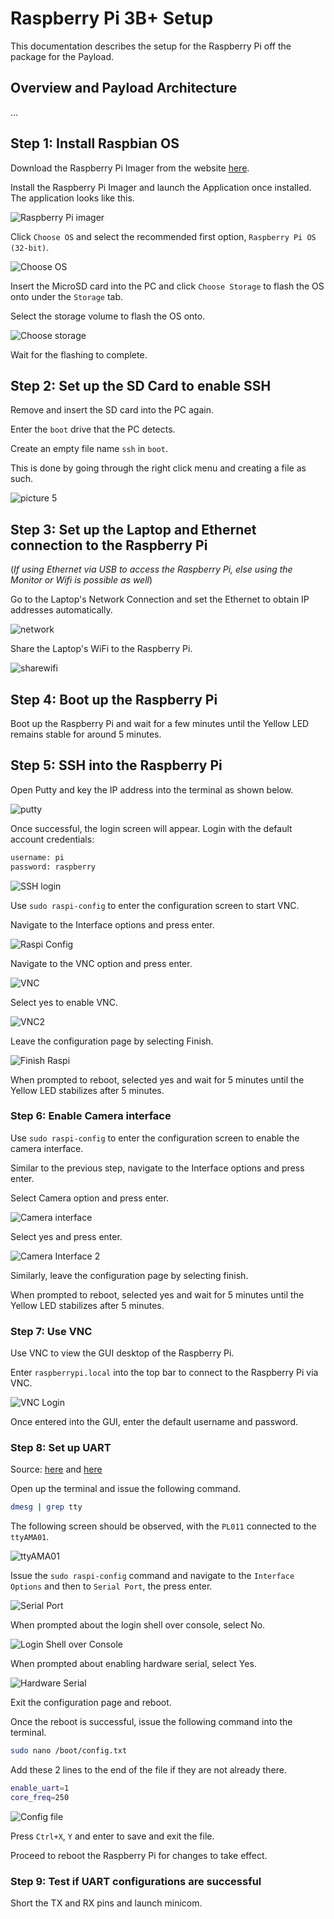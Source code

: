# Raspberry Pi 3B+ Setup

This documentation describes the setup for the Raspberry Pi off the package for the Payload.

## Overview and Payload Architecture

...

## Step 1: Install Raspbian OS

Download the Raspberry Pi Imager from the website [here](https://www.raspberrypi.org/software/).

Install the Raspberry Pi Imager and launch the Application once installed. The application looks like this.

![Raspberry Pi imager](images/rpiimager.png)

Click `Choose OS` and select the recommended first option, `Raspberry Pi OS (32-bit)`.

![Choose OS](images/choose_os.png)  

Insert the MicroSD card into the PC and click `Choose Storage` to flash the OS onto under the `Storage` tab.

Select the storage volume to flash the OS onto.

![Choose storage](images/CHOOSE_STORAGE.png)  

Wait for the flashing to complete.

## Step 2: Set up the SD Card to enable SSH

Remove and insert the SD card into the PC again.

Enter the `boot` drive that the PC detects.

Create an empty file name `ssh` in `boot`.

This is done by going through the right click menu and creating a file as such.

![picture 5](images/ssh_file.png)  

## Step 3: Set up the Laptop and Ethernet connection to the Raspberry Pi

(*If using Ethernet via USB to access the Raspberry Pi, else using the Monitor or Wifi is possible as well*)

Go to the Laptop's Network Connection and set the Ethernet to obtain IP addresses automatically.

![network](https://www.diyhobi.com/wp-content/uploads/2016/11/set-ethernet-auto-obtain-ip-mylinuxcode.com_.png)

Share the Laptop's WiFi to the Raspberry Pi.

![sharewifi](https://www.diyhobi.com/wp-content/uploads/2016/11/share-wifi-internet-mylinuxcode.png)

## Step 4: Boot up the Raspberry Pi

Boot up the Raspberry Pi and wait for a few minutes until the Yellow LED remains stable for around 5 minutes.

## Step 5: SSH into the Raspberry Pi

Open Putty and key the IP address into the terminal as shown below.

![putty](https://www.diyhobi.com/wp-content/uploads/2016/12/putty-raspberrypi-local.png)

Once successful, the login screen will appear. Login with the default account credentials:

```bash
username: pi
password: raspberry
```

![SSH login](images/ssh_login.png)  

Use `sudo raspi-config` to enter the configuration screen to start VNC.

Navigate to the Interface options and press enter.

![Raspi Config](images/raspiconfig.png)  

Navigate to the VNC option and press enter.

![VNC](images/VNC.png)  

Select yes to enable VNC.

![VNC2](images/VNC2.png)

Leave the configuration page by selecting Finish.

![Finish Raspi](images/finishraspi.png)  

When prompted to reboot, selected yes and wait for 5 minutes until the Yellow LED stabilizes after 5 minutes.

### Step 6: Enable Camera interface

Use `sudo raspi-config` to enter the configuration screen to enable the camera interface.

Similar to the previous step, navigate to the Interface options and press enter.

Select Camera option and press enter.

![Camera interface](images/camerainterface.png)  

Select yes and press enter.

![Camera Interface 2](images/Camerainterface2.png)  

Similarly, leave the configuration page by selecting finish.

When prompted to reboot, selected yes and wait for 5 minutes until the Yellow LED stabilizes after 5 minutes.

### Step 7: Use VNC

Use VNC to view the GUI desktop of the Raspberry Pi.

Enter `raspberrypi.local` into the top bar to connect to the Raspberry Pi via VNC.

![VNC Login](images/vnc_login.png)  

Once entered into the GUI, enter the default username and password.

### Step 8: Set up UART

Source: [here](https://www.raspberrypi.org/documentation/configuration/uart.md) and [here](https://www.circuits.dk/setup-raspberry-pi-3-gpio-uart/)

Open up the terminal and issue the following command.

```bash
dmesg | grep tty
```

The following screen should be observed, with the `PL011` connected to the `ttyAMA01`.

![ttyAMA01](images/AMA01.png)  

Issue the `sudo raspi-config` command and navigate to the `Interface Options` and then to `Serial Port`, the press enter.

![Serial Port](images/Serialport.png)  

When prompted about the login shell over console, select No.

![Login Shell over Console](images/loginshellconsole.png)  

When prompted about enabling hardware serial, select Yes.

![Hardware Serial](images/hardwareserial.png)  

Exit the configuration page and reboot.

Once the reboot is successful, issue the following command into the terminal.

```bash
sudo nano /boot/config.txt
```

Add these 2 lines to the end of the file if they are not already there.

```bash
enable_uart=1
core_freq=250
```

![Config file](images/bootconfig.png)  

Press `Ctrl+X`, `Y` and enter to save and exit the file.

Proceed to reboot the Raspberry Pi for changes to take effect.

### Step 9: Test if UART configurations are successful

Short the TX and RX pins and launch minicom.

